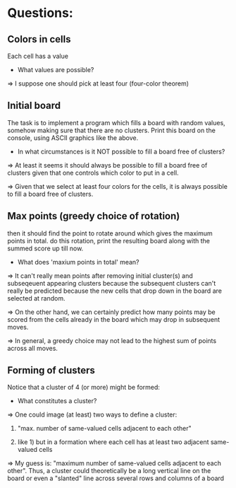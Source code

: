# Questions:

## Colors in cells
Each cell has a value

- What values are possible? 

=> I suppose one should pick at least four (four-color theorem)

## Initial board
The task is to implement a program which fills a board with random
values, somehow making sure that there are no clusters. Print this board
on the console, using ASCII graphics like the above.

- In what circumstances is it NOT possible to fill a board free of clusters?

=> At least it seems it should always be possible to fill a board free of
clusters given that one controls which color to put in a cell.

=> Given that we select at least four colors for the cells, it is always
possible to fill a board free of clusters.


## Max points (greedy choice of rotation)
then it should find the point to rotate around which gives the maximum
points in total. do this rotation, print the resulting board along with
the summed score up till now.

- What does 'maxium points in total' mean?

=> It can't really mean points after removing initial cluster(s) and
subseqeuent appearing clusters because the subsequent clusters can't really be
predicted because the new cells that drop down in the board are selected at
random.

=> On the other hand, we can certainly predict how many points may be scored
from the cells already in the board which may drop in subsequent moves.

=> In general, a greedy choice may not lead to the highest sum of points across
all moves.

## Forming of clusters
Notice that a cluster of 4 (or more) might be formed:

- What constitutes a cluster?

=> One could image (at least) two ways to define a cluster:

1) "max. number of same-valued cells adjacent to each other"

2) like 1) but in a formation where each cell has at least two adjacent
   same-valued cells

=> My guess is: "maximum number of same-valued cells adjacent to each other".
Thus, a cluster could theoretically be a long vertical line on the board or
even a "slanted" line across several rows and columns of a board
